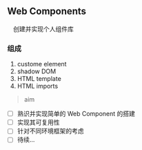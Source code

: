 ## Web Components

&emsp;创建并实现个人组件库

### 组成

1. custome element
2. shadow DOM
3. HTML template
4. HTML imports

> aim

- [ ] 熟识并实现简单的 Web Component 的搭建
- [ ] 实现其可复用性
- [ ] 针对不同环境框架的考虑
- [ ] 待续...